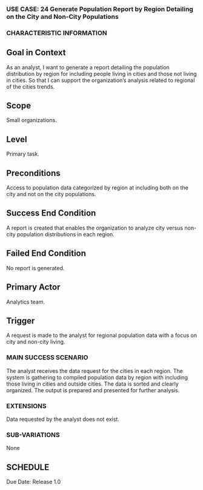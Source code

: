 ### USE CASE: 24 Generate Population Report by Region Detailing on the City and Non-City Populations

### CHARACTERISTIC INFORMATION
## Goal in Context
As an analyst, I want to generate a report detailing the population distribution by region for including people living in cities and those not living in cities.
So that I can support the organization’s analysis related to regional of the cities trends.

## Scope
Small organizations.

## Level
Primary task.

## Preconditions
Access to population data categorized by region at including both on the city and not on the city populations.

## Success End Condition
A report is created that enables the organization to analyze city versus non-city population distributions in each region.

## Failed End Condition
No report is generated.

## Primary Actor
Analytics team.

## Trigger
A request is made to the analyst for regional population data with a focus on city and non-city living.

### MAIN SUCCESS SCENARIO
The analyst receives the data request for the cities in each region.
The system is gathering to compiled population data by region with including those living in cities and outside cities.
The data is sorted and clearly organized.
The output is prepared and presented for further analysis.

### EXTENSIONS
Data requested by the analyst does not exist.

### SUB-VARIATIONS
None

## SCHEDULE
Due Date: Release 1.0

